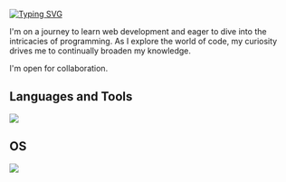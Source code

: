 <a href="https://git.io/typing-svg"><img src="https://readme-typing-svg.demolab.com?font=Fira+Code&duration=3000&pause=1000&color=F7F7F7&repeat=false&random=false&width=435&lines=%F0%9F%91%8B+Hello+there%2C+I'm+Marcus." alt="Typing SVG" /></a>

I'm on a journey to learn web development and eager to dive into the intricacies of programming. As I explore the world of code, my curiosity drives me to continually broaden my knowledge. 

I'm open for collaboration.

## Languages and Tools

<p align="left"> <a href="https://github.com/marcusju23"><img src="https://skillicons.dev/icons?i=java,py,bash,idea,spring,git,docker,mongodb,mysql,postman"> </a> </p>

## OS

<p align="left"> <a href="https://github.com/marcusju23"><img src="https://skillicons.dev/icons?i=windows,linux"> </a> </p>
